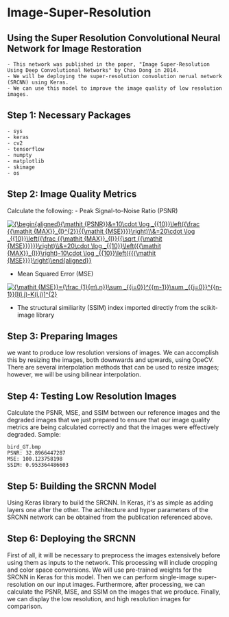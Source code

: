 # Image-Super-Resolution

## Using the Super Resolution Convolutional Neural Network for Image Restoration
    - This network was published in the paper, "Image Super-Resolution Using Deep Convolutional Networks" by Chao Dong in 2014.
    - We will be deploying the super-resolution convolution nerual network (SRCNN) using Keras.
    - We can use this model to improve the image quality of low resolution images. 
    
## Step 1: Necessary Packages
    - sys
    - keras
    - cv2
    - tensorflow
    - numpty
    - matplotlib
    - skimage
    - os
    
## Step 2: Image Quality Metrics
Calculate the following:
    - Peak Signal-to-Noise Ratio (PSNR)
    
   <a href="https://www.codecogs.com/eqnedit.php?latex={\begin{aligned}{\mathit&space;{PSNR}}&=10\cdot&space;\log&space;_{{10}}\left({\frac&space;{{\mathit&space;{MAX}}_{I}^{2}}{{\mathit&space;{MSE}}}}\right)\\&=20\cdot&space;\log&space;_{{10}}\left({\frac&space;{{\mathit&space;{MAX}}_{I}}{{\sqrt&space;{{\mathit&space;{MSE}}}}}}\right)\\&=20\cdot&space;\log&space;_{{10}}\left({{\mathit&space;{MAX}}_{I}}\right)-10\cdot&space;\log&space;_{{10}}\left({{{\mathit&space;{MSE}}}}\right)\end{aligned}}" target="_blank"><img src="https://latex.codecogs.com/gif.latex?{\begin{aligned}{\mathit&space;{PSNR}}&=10\cdot&space;\log&space;_{{10}}\left({\frac&space;{{\mathit&space;{MAX}}_{I}^{2}}{{\mathit&space;{MSE}}}}\right)\\&=20\cdot&space;\log&space;_{{10}}\left({\frac&space;{{\mathit&space;{MAX}}_{I}}{{\sqrt&space;{{\mathit&space;{MSE}}}}}}\right)\\&=20\cdot&space;\log&space;_{{10}}\left({{\mathit&space;{MAX}}_{I}}\right)-10\cdot&space;\log&space;_{{10}}\left({{{\mathit&space;{MSE}}}}\right)\end{aligned}}" title="{\begin{aligned}{\mathit {PSNR}}&=10\cdot \log _{{10}}\left({\frac {{\mathit {MAX}}_{I}^{2}}{{\mathit {MSE}}}}\right)\\&=20\cdot \log _{{10}}\left({\frac {{\mathit {MAX}}_{I}}{{\sqrt {{\mathit {MSE}}}}}}\right)\\&=20\cdot \log _{{10}}\left({{\mathit {MAX}}_{I}}\right)-10\cdot \log _{{10}}\left({{{\mathit {MSE}}}}\right)\end{aligned}}" /></a>
    
    
   - Mean Squared Error (MSE)
   
   <a href="https://www.codecogs.com/eqnedit.php?latex={\mathit&space;{MSE}}={\frac&space;{1}{m\,n}}\sum&space;_{{i=0}}^{{m-1}}\sum&space;_{{j=0}}^{{n-1}}[I(i,j)-K(i,j)]^{2}" target="_blank"><img src="https://latex.codecogs.com/gif.latex?{\mathit&space;{MSE}}={\frac&space;{1}{m\,n}}\sum&space;_{{i=0}}^{{m-1}}\sum&space;_{{j=0}}^{{n-1}}[I(i,j)-K(i,j)]^{2}" title="{\mathit {MSE}}={\frac {1}{m\,n}}\sum _{{i=0}}^{{m-1}}\sum _{{j=0}}^{{n-1}}[I(i,j)-K(i,j)]^{2}" /></a>
   
   - The structural similiarity (SSIM) index imported directly from the scikit-image library
   
## Step 3: Preparing Images
we want to produce low resolution versions of images. We can accomplish this by resizing the images, both downwards and upwards, using OpeCV. There are several interpolation methods that can be used to resize images; however, we will be using bilinear interpolation.

## Step 4: Testing Low Resolution Images
Calculate the PSNR, MSE, and SSIM between our reference images and the degraded images that we just prepared to ensure that our image quality metrics are being calculated correctly and that the images were effectively degraded.
Sample:

    bird_GT.bmp
    PSNR: 32.8966447287
    MSE: 100.123758198
    SSIM: 0.953364486603

## Step 5: Building the SRCNN Model
Using Keras library to build the SRCNN. In Keras, it's as simple as adding layers one after the other. The achitecture and hyper parameters of the SRCNN network can be obtained from the publication referenced above.

## Step 6: Deploying the SRCNN
First of all, it will be necessary to preprocess the images extensively before using them as inputs to the network. This processing will include cropping and color space conversions. 
We will use pre-trained weights for the SRCNN in Keras for this model.
Then we can perform single-image super-resolution on our input images. Furthermore, after processing, we can calculate the PSNR, MSE, and SSIM on the images that we produce. Finally, we can display the low resolution, and high resolution images for comparison.

